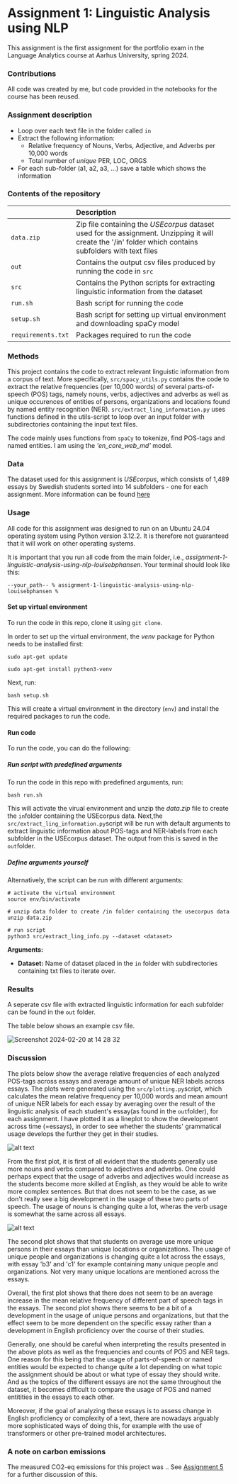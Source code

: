 # Assignment 1: Linguistic Analysis using NLP

This assignment is the first assignment for the portfolio exam in the Language Analytics course at Aarhus University, spring 2024.

### Contributions
All code was created by me, but code provided in the notebooks for the course has been reused. 

### Assignment description

- Loop over each text file in the folder called ```in```
- Extract the following information:
    - Relative frequency of Nouns, Verbs, Adjective, and Adverbs per 10,000 words
    - Total number of *unique* PER, LOC, ORGS
- For each sub-folder (a1, a2, a3, ...) save a table which shows the information

### Contents of the repository


| <div style="width:120px"></div>| Description |
|---------|:-----------|
|```data.zip```| Zip file containing the *USEcorpus* dataset used for the assignment. Unzipping it will create the '/in' folder which contains subfolders with text files |
| ```out``` | Contains the output csv files produced by running the code in ```src``` |
| ```src```  | Contains the Python scripts for extracting linguistic information from the dataset     |
| ```run.sh```    | Bash script for running the code |
| ```setup.sh```  | Bash script for setting up virtual environment and downloading spaCy model |
| ```requirements.txt```  | Packages required to run the code|


### Methods

This project contains the code to extract relevant linguistic information from a corpus of text. More specifically, ```src/spacy_utils.py``` contains the code to extract the relative frequencies (per 10,000 words) of several parts-of-speech (POS) tags, namely nouns, verbs, adjectives and adverbs as well as unique occurences of entities of persons, organizations and locations found by named entity recognition (NER). ```src/extract_ling_information.py``` uses functions defined in the utils-script to loop over an input folder with subdirectories containing the input text files. 

The code mainly uses functions from ```spaCy``` to tokenize, find POS-tags and named entities. I am  using the *'en_core_web_md'* model.

### Data
The dataset used for this assignment is *USEcorpus*, which consists of 1,489 essays by Swedish students sorted into 14 subfolders - one for each assignment. More information can be found [here](https://ota.bodleian.ox.ac.uk/repository/xmlui/handle/20.500.12024/2457)

### Usage

All code for this assignment was designed to run on an Ubuntu 24.04 operating system using Python version 3.12.2. It is therefore not guaranteed that it will work on other operating systems.

It is important that you run all code from the main folder, i.e., *assignment-1-linguistic-analysis-using-nlp-louisebphansen*. Your terminal should look like this:

```
--your_path-- % assignment-1-linguistic-analysis-using-nlp-louisebphansen %
```

#### Set up virtual environment

To run the code in this repo, clone it using ```git clone```.

In order to set up the virtual environment, the *venv* package for Python needs to be installed first:

```
sudo apt-get update

sudo apt-get install python3-venv
```

Next, run:

```
bash setup.sh
```

This will create a virtual environment in the directory (```env```) and install the required packages to run the code.


#### Run code

To run the code, you can do the following:

##### Run script with predefined arguments

To run the code in this repo with predefined arguments, run:
```
bash run.sh
```

This will activate the virual environment and unzip the *data.zip* file to create the ```in```folder containing the USEcorpus data. Next,the ```src/extract_ling_information.py```script will be run with default arguments to extract linguistic information about POS-tags and NER-labels from each subfolder in the USEcorpus dataset. The output from this is saved in the ```out```folder. 
 

##### Define arguments yourself
Alternatively, the script can be run with different arguments:

```
# activate the virtual environment
source env/bin/activate

# unzip data folder to create /in folder containing the usecorpus data
unzip data.zip

# run script
python3 src/extract_ling_info.py --dataset <dataset> 
```
**Arguments:**

- **Dataset:** Name of dataset placed in the ```in``` folder with subdirectories containing txt files to iterate over.

### Results
A seperate csv file with extracted linguistic information for each subfolder can be found in the ```out``` folder.

The table below shows an example csv file.

![Screenshot 2024-02-20 at 14 28 32](https://github.com/louisebphansen/assignment-1-linguistic-analysis-using-nlp-louisebphansen/assets/75262659/7c1de8f9-27bc-47d6-a0bf-fb68acdcf646)


### Discussion

The plots below show the average relative frequencies of each analyzed POS-tags across essays and average amount of unique NER labels across essays. The plots were generated using the ```src/plotting.py```script, which calculates the mean relative frequency per 10,000 words and mean amount of unique NER labels for each essay by averaging over the result of the linguistic analysis of each student's essay(as found in the ```out```folder), for each assignment. I have plotted it as a lineplot to show the development across time (=essays), in order to see whether the students' grammatical usage develops the further they get in their studies.

![alt text](out/pos_mean_freq.png)

From the first plot, it is first of all evident that the students generally use more nouns and verbs compared to adjectives and adverbs. One could perhaps expect that the usage of adverbs and adjectives would increase as the students become more skilled at English, as they would be able to write more complex sentences. But that does not seem to be the case, as we don't really see a big development in the usage of these two parts of speech. The usage of nouns is changing quite a lot, wheras the verb usage is somewhat the same across all essays.


![alt text](out/ner_mean_freq.png)

The second plot shows that that students on average use more unique persons in their essays than unique locations or organizations. The usage of unique people and organizations is changing quite a lot across the essays, with essay 'b3' and 'c1' for example containing many unique people and organizations. Not very many unique locations are mentioned across the essays. 

Overall, the first plot shows that there does not seem to be an average increase in the mean relative frequency of different part of speech tags in the essays. The second plot shows there seems to be a bit of a development in the usage of unique persons and organizations, but that the effect seem to be more dependent on the specific essay rather than a development in English proficiency over the course of their studies.

Generally, one should be careful when interpreting the results presented in the above plots as well as the frequencies and counts of POS and NER tags. One reason for this being that the usage of parts-of-speech or named entities would be expected to change quite a lot depending on what topic the assignment should be about or what type of essay they should write. And as the topics of the different essays are not the same throughout the dataset, it becomes difficult to compare the usage of POS and named entitities in the essays to each other. 

Moreover, if the goal of analyzing these essays is to assess change in English proficiency or complexity of a text, there are nowadays arguably more sophisticated ways of doing this, for example with the use of transformers or other pre-trained model architectures. 

### A note on carbon emissions

The measured CO2-eq emissions for this project was ..
See [Assignment 5](https://github.com/louisebphansen/assignment-5-evaluating-environmental-impact-louisebphansen) for a further discussion of this. 